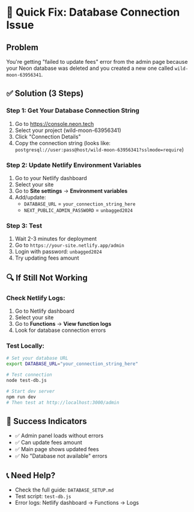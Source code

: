 # 🚨 Quick Fix: Database Connection Issue

## Problem
You're getting "failed to update fees" error from the admin page because your Neon database was deleted and you created a new one called `wild-moon-63956341`.

## ✅ Solution (3 Steps)

### Step 1: Get Your Database Connection String
1. Go to https://console.neon.tech
2. Select your project (wild-moon-63956341)
3. Click "Connection Details"
4. Copy the connection string (looks like: `postgresql://user:pass@host/wild-moon-63956341?sslmode=require`)

### Step 2: Update Netlify Environment Variables
1. Go to your Netlify dashboard
2. Select your site
3. Go to **Site settings** → **Environment variables**
4. Add/update:
   - `DATABASE_URL` = `your_connection_string_here`
   - `NEXT_PUBLIC_ADMIN_PASSWORD` = `unbagged2024`

### Step 3: Test
1. Wait 2-3 minutes for deployment
2. Go to `https://your-site.netlify.app/admin`
3. Login with password: `unbagged2024`
4. Try updating fees amount

## 🔍 If Still Not Working

### Check Netlify Logs:
1. Go to Netlify dashboard
2. Select your site
3. Go to **Functions** → **View function logs**
4. Look for database connection errors

### Test Locally:
```bash
# Set your database URL
export DATABASE_URL="your_connection_string_here"

# Test connection
node test-db.js

# Start dev server
npm run dev
# Then test at http://localhost:3000/admin
```

## 🎯 Success Indicators
- ✅ Admin panel loads without errors
- ✅ Can update fees amount
- ✅ Main page shows updated fees
- ✅ No "Database not available" errors

## 📞 Need Help?
- Check the full guide: `DATABASE_SETUP.md`
- Test script: `test-db.js`
- Error logs: Netlify dashboard → Functions → Logs 